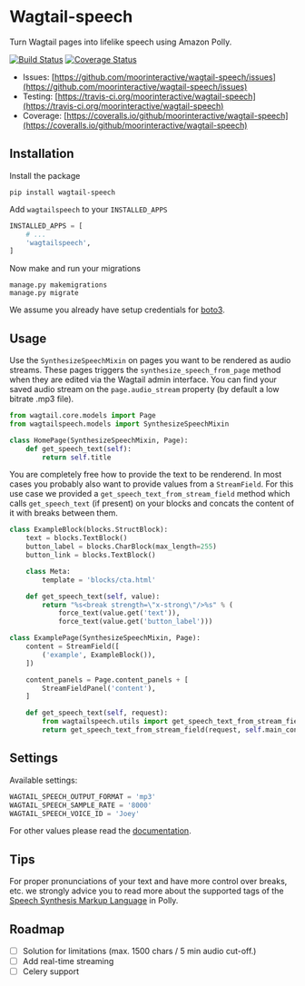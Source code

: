 # Wagtail-speech

Turn Wagtail pages into lifelike speech using Amazon Polly.

[![Build Status](https://travis-ci.org/moorinteractive/wagtail-speech.svg?branch=master)](https://travis-ci.org/moorinteractive/wagtail-speech)
[![Coverage Status](https://coveralls.io/repos/github/moorinteractive/wagtail-speech/badge.svg?branch=master)](https://coveralls.io/github/moorinteractive/wagtail-speech?branch=master)

* Issues: [https://github.com/moorinteractive/wagtail-speech/issues](https://github.com/moorinteractive/wagtail-speech/issues)
* Testing: [https://travis-ci.org/moorinteractive/wagtail-speech](https://travis-ci.org/moorinteractive/wagtail-speech)
* Coverage: [https://coveralls.io/github/moorinteractive/wagtail-speech](https://coveralls.io/github/moorinteractive/wagtail-speech)

## Installation

Install the package

```
pip install wagtail-speech
```

Add `wagtailspeech` to your `INSTALLED_APPS`

```python
INSTALLED_APPS = [
    # ...
    'wagtailspeech',
]
```

Now make and run your migrations

```
manage.py makemigrations
manage.py migrate
```

We assume you already have setup credentials for [boto3](http://boto3.readthedocs.io/en/latest/guide/configuration.html).

## Usage

Use the ``SynthesizeSpeechMixin`` on pages you want to be rendered as audio streams.
These pages triggers the ``synthesize_speech_from_page`` method when they are edited via the Wagtail admin interface.
You can find your saved audio stream on the ``page.audio_stream`` property (by default a low bitrate .mp3 file).

```python
from wagtail.core.models import Page
from wagtailspeech.models import SynthesizeSpeechMixin

class HomePage(SynthesizeSpeechMixin, Page):
    def get_speech_text(self):
        return self.title
```

You are completely free how to provide the text to be renderend.
In most cases you probably also want to provide values from a ``StreamField``.
For this use case we provided a ``get_speech_text_from_stream_field`` method which calls ``get_speech_text`` (if present) on your blocks and concats the content of it with breaks between them.

```python
class ExampleBlock(blocks.StructBlock):
    text = blocks.TextBlock()
    button_label = blocks.CharBlock(max_length=255)
    button_link = blocks.TextBlock()

    class Meta:
        template = 'blocks/cta.html'

    def get_speech_text(self, value):
        return "%s<break strength=\"x-strong\"/>%s" % (
            force_text(value.get('text')),
            force_text(value.get('button_label')))

class ExamplePage(SynthesizeSpeechMixin, Page):
    content = StreamField([
        ('example', ExampleBlock()),
    ])

    content_panels = Page.content_panels + [
        StreamFieldPanel('content'),
    ]

    def get_speech_text(self, request):
        from wagtailspeech.utils import get_speech_text_from_stream_field
        return get_speech_text_from_stream_field(request, self.main_content)
```

## Settings

Available settings:

```python
WAGTAIL_SPEECH_OUTPUT_FORMAT = 'mp3'
WAGTAIL_SPEECH_SAMPLE_RATE = '8000'
WAGTAIL_SPEECH_VOICE_ID = 'Joey'
```

For other values please read the [documentation](http://boto3.readthedocs.io/en/latest/reference/services/polly.html#synthesize_speech).

## Tips

For proper pronunciations of your text and have more control over breaks, etc. we strongly advice you to read more about the supported tags of the [Speech Synthesis Markup Language](http://docs.aws.amazon.com/polly/latest/dg/ssml.html) in Polly.

## Roadmap

* [ ] Solution for limitations (max. 1500 chars / 5 min audio cut-off.)
* [ ] Add real-time streaming
* [ ] Celery support
